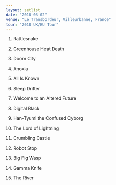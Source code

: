 ```yaml
---
layout: setlist
date: "2018-03-02"
venue: "Le Transbordeur, Villeurbanne, France"
tour: "2018 UK/EU Tour"
---
```



 1. Rattlesnake

 2. Greenhouse Heat Death

 3. Doom City

 4. Anoxia

 5. All Is Known

 6. Sleep Drifter

 7. Welcome to an Altered Future

 8. Digital Black

 9. Han-Tyumi the Confused Cyborg

10. The Lord of Lightning

11. Crumbling Castle

12. Robot Stop

13. Big Fig Wasp

14. Gamma Knife

15. The River
